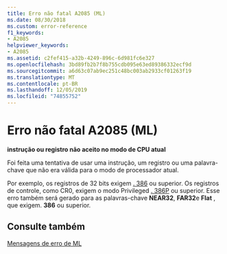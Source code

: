 ```yaml
---
title: Erro não fatal A2085 (ML)
ms.date: 08/30/2018
ms.custom: error-reference
f1_keywords:
- A2085
helpviewer_keywords:
- A2085
ms.assetid: c2fef415-a32b-4249-896c-6d981fc6e327
ms.openlocfilehash: 3bd89fb2b7f8b755cdb095e63ed89386332ecf9d
ms.sourcegitcommit: a6d63c07ab9ec251c48bc003ab2933cf01263f19
ms.translationtype: MT
ms.contentlocale: pt-BR
ms.lasthandoff: 12/05/2019
ms.locfileid: "74855752"
---
```

# <a name="ml-nonfatal-error-a2085"></a>Erro não fatal A2085 (ML)

**instrução ou registro não aceito no modo de CPU atual**

Foi feita uma tentativa de usar uma instrução, um registro ou uma palavra-chave que não era válida para o modo de processador atual.

Por exemplo, os registros de 32 bits exigem [. 386](../../assembler/masm/dot-386.md) ou superior. Os registros de controle, como CR0, exigem o modo Privileged [. 386P](../../assembler/masm/dot-386p.md) ou superior. Esse erro também será gerado para as palavras-chave **NEAR32**, **FAR32**e **Flat** , que exigem. **386** ou superior.

## <a name="see-also"></a>Consulte também

[Mensagens de erro de ML](../../assembler/masm/ml-error-messages.md)<br/>